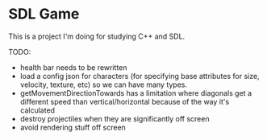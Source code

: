 # SDL Game

This is a project I'm doing for studying C++ and SDL.

TODO:
- health bar needs to be rewritten
- load a config json for characters (for specifying base attributes for size, velocity, texture, etc) so we can have many types.
- getMovementDirectionTowards has a limitation where diagonals get a different speed than vertical/horizontal because of the way it's calculated
- destroy projectiles when they are significantly off screen
- avoid rendering stuff off screen
